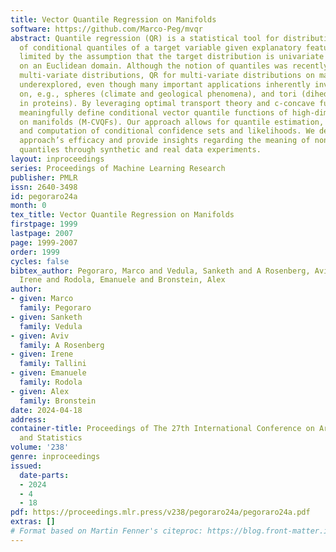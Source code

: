 ```yaml
---
title: Vector Quantile Regression on Manifolds
software: https://github.com/Marco-Peg/mvqr
abstract: Quantile regression (QR) is a statistical tool for distribution-free estimation
  of conditional quantiles of a target variable given explanatory features. QR is
  limited by the assumption that the target distribution is univariate and defined
  on an Euclidean domain. Although the notion of quantiles was recently extended to
  multi-variate distributions, QR for multi-variate distributions on manifolds remains
  underexplored, even though many important applications inherently involve data distributed
  on, e.g., spheres (climate and geological phenomena), and tori (dihedral angles
  in proteins). By leveraging optimal transport theory and c-concave functions, we
  meaningfully define conditional vector quantile functions of high-dimensional variables
  on manifolds (M-CVQFs). Our approach allows for quantile estimation, regression,
  and computation of conditional confidence sets and likelihoods. We demonstrate the
  approach’s efficacy and provide insights regarding the meaning of non-Euclidean
  quantiles through synthetic and real data experiments.
layout: inproceedings
series: Proceedings of Machine Learning Research
publisher: PMLR
issn: 2640-3498
id: pegoraro24a
month: 0
tex_title: Vector Quantile Regression on Manifolds
firstpage: 1999
lastpage: 2007
page: 1999-2007
order: 1999
cycles: false
bibtex_author: Pegoraro, Marco and Vedula, Sanketh and A Rosenberg, Aviv and Tallini,
  Irene and Rodola, Emanuele and Bronstein, Alex
author:
- given: Marco
  family: Pegoraro
- given: Sanketh
  family: Vedula
- given: Aviv
  family: A Rosenberg
- given: Irene
  family: Tallini
- given: Emanuele
  family: Rodola
- given: Alex
  family: Bronstein
date: 2024-04-18
address:
container-title: Proceedings of The 27th International Conference on Artificial Intelligence
  and Statistics
volume: '238'
genre: inproceedings
issued:
  date-parts:
  - 2024
  - 4
  - 18
pdf: https://proceedings.mlr.press/v238/pegoraro24a/pegoraro24a.pdf
extras: []
# Format based on Martin Fenner's citeproc: https://blog.front-matter.io/posts/citeproc-yaml-for-bibliographies/
---
```

